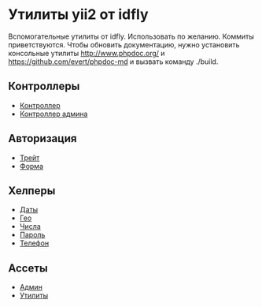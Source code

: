 Утилиты yii2 от idfly
=====================

Вспомогательные утилиты от idfly. Использовать по желанию. Коммиты
приветствуются. Чтобы обновить документацию, нужно установить консольные
утилиты http://www.phpdoc.org/ и https://github.com/evert/phpdoc-md и вызвать
команду ./build.

Контроллеры
-----------

  - [Контроллер](readme/idfly-components-Controller.md)
  - [Контроллер админа](readme/idfly-components-AdminController.md)

Авторизация
-----------
  - [Трейт](readme/idfly-components-Authorization.md)
  - [Форма](readme/idfly-components-AuthorizationForm.md)

Хелперы
-------

  - [Даты](readme/idfly-components-DateHelper.md)
  - [Гео](readme/idfly-components-GeoHelper.md)
  - [Числа](readme/idfly-components-NumberHelper.md)
  - [Пароль](readme/idfly-components-PasswordHelper.md)
  - [Телефон](readme/idfly-components-PhoneHelper.md)

Ассеты
------

  - [Админ](readme/idfly-components-AdminAsset.md)
  - [Утилиты](readme/idfly-components-UtilityAsset.md)
